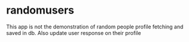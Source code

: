 # randomusers
This app is not the demonstration of random people profile fetching and saved in db. Also update user response on their profile
